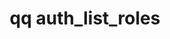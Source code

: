 ---
category: auth
command: auth_list_roles
keywords: qq, qq_cli, auth_list_roles
optional_options:
- alternate: []
  help: Print JSON representation of auth roles.
  name: --json
  required: false
permalink: /qq-cli-command-guide/auth/auth_list_roles.html
positional_options: []
sidebar: qq_cli_command_reference_sidebar
summary: This section explains how to use the <code>qq auth_list_roles</code> command.
synopsis: List all of the roles.
title: qq auth_list_roles
usage: qq auth_list_roles [-h] [--json]

---